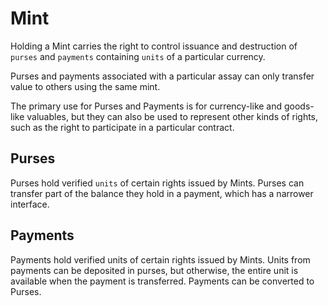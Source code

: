 # Mint

Holding a Mint carries the right to control issuance and destruction of `purses` and `payments` containing `units` of a particular currency.

Purses and payments associated with a particular assay can only transfer value to others using the same mint.

The primary use for Purses and Payments is for currency-like and goods-like valuables, but they can also be used to represent other kinds of rights, such as the right to participate in a particular contract.

## Purses

Purses hold verified `units` of certain rights issued by Mints. Purses can transfer part of the balance they hold in a payment, which has a narrower interface.

## Payments

Payments hold verified units of certain rights issued by Mints. Units from payments can be deposited in purses, but otherwise, the entire unit is available when the payment is transferred. Payments can be converted to Purses.
